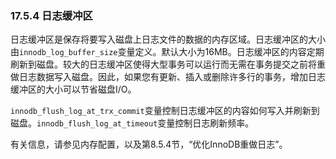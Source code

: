 ### 17.5.4 日志缓冲区

日志缓冲区是保存将要写入磁盘上日志文件的数据的内存区域。日志缓冲区的大小由`innodb_log_buffer_size`变量定义。默认大小为16MB。日志缓冲区的内容定期刷新到磁盘。较大的日志缓冲区使得大型事务可以运行而无需在事务提交之前将重做日志数据写入磁盘。因此，如果您有更新、插入或删除许多行的事务，增加日志缓冲区的大小可以节省磁盘I/O。

`innodb_flush_log_at_trx_commit`变量控制日志缓冲区的内容如何写入并刷新到磁盘。`innodb_flush_log_at_timeout`变量控制日志刷新频率。

有关信息，请参见内存配置，以及第8.5.4节，“优化InnoDB重做日志”。